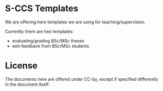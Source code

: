 # S-CCS Templates
We are offering here templates we are using for teaching/supervision.

Currently there are two templates:

- evaluating/grading BSc/MSc theses
- exit-feedback from BSc/MSc students

# License
The documents here are offered under CC-by, except if specified differently in the document itself.
